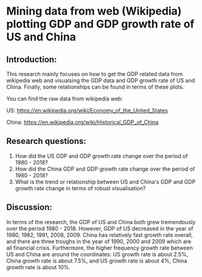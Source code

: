 # Mining data from web (Wikipedia) plotting GDP and GDP growth rate of US and China
## Introduction:
This research mainly focuses on how to get the GDP related data from wikipedia web and visualsing the GDP data and GDP growth rate of US and China. Finally, some relationships can be found in terms of these plots.

You can find the raw data from wikipedia web:

US: https://en.wikipedia.org/wiki/Economy_of_the_United_States

China: https://en.wikipedia.org/wiki/Historical_GDP_of_China
## Research questions:
1. How did the US GDP and GDP growth rate change over the period of 1980 - 2018?
2. How did the China GDP and GDP growth rate change over the period of 1980 - 2018?
3. What is the trend or relationship between US and China's GDP and GDP growth rate change in terms of robust visualisation?

## Discussion:
In terms of the research, the GDP of US and China both grew tremendously over the period 1980 - 2018. However, GDP of US decreased in the year of 1980, 1982, 1991, 2008, 2009. China has relatively fast growth rate overall, and there are three troughs in the year of 1990, 2000 and 2009 which are all financial crisis. Furthermore, the higher frequency growth rate between US and China are around the coordinates: US growth rate is about 2.5%, China growth rate is about 7.5%, and US growth rate is about 4%, China growth rate is about 10%.  
